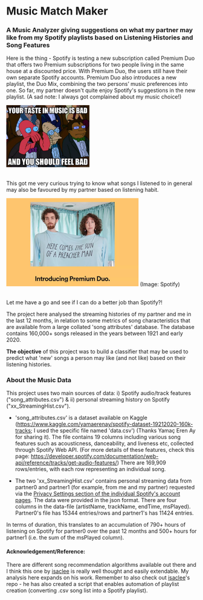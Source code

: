 # Music Match Maker
### A Music Analyzer giving suggestions on what my partner may like from my Spotify playlists based on Listening Histories and Song Features

Here is the thing - Spotify is testing a new subscription called Premium Duo that offers two Premium subscriptions for two people living in the same house at a discounted price. With Premium Duo, the users still have their own separate Spotify accounts. Premium Duo also introduces a new playlist, the Duo Mix, combining the two persons’ music preferences into one. So far, my partner doesn't quite enjoy Spotify's suggestions in the new playlist. (A sad note: I always got complained about my music choice!)   

<img src="img/badmusic.jpg" width="220">

<br>This got me very curious trying to know what songs I listened to in general may also be favoured by my partner based on listening habit. 

<img src="img/spotify_duo.jpg" width="350">
(Image: Spotify)

<br> Let me have a go and see if I can do a better job than Spotify?!


The project here analysed the streaming histories of my partner and me in the last 12 months, in relation to some metrics of song characteristics that are available from a large collated 'song attributes' database. The database contains 160,000+ songs released in the years between 1921 and early 2020.

**The objective** of this project was to build a classifier that may be used to predict what 'new' songs a person may like (and not like) based on their listening histories. 


### About the Music Data
This project uses two main sources of data: i) Spotify audio/track features ("song_attributes.csv") & ii) personal streaming history on Spotify ("xx_StreamingHist.csv").

* 'song_attributes.csv' is a dataset available on Kaggle (https://www.kaggle.com/yamaerenay/spotify-dataset-19212020-160k-tracks; I used the specific file named 'data.csv') (Thanks Yamaç Eren Ay for sharing it). The file contains 19 columns including various song features such as acousticness, danceability, and liveness etc, collected through Spotify Web API. (For more details of these features, check this page: https://developer.spotify.com/documentation/web-api/reference/tracks/get-audio-features/) There are 169,909 rows/entries, with each row representing an individual song.

* The two 'xx_StreamingHist.csv' contains personal streaming data from partner0 and partner1 (for example, from me and my partner) requested via the <a href="https://support.spotify.com/us/article/data-rights-and-privacy-settings/"> Privacy Settings section of the individual Spotify's account pages</a>. The data were provided in the json format. There are four columns in the data-file (artistName, trackName, endTime, msPlayed). Partner0's file has 15344 entries/rows and partner1's has 11424 entries.

In terms of duration, this translates to an accumulation of 790+ hours of listening on Spotify for partner0 over the past 12 months and 500+ hours for partner1 (i.e. the sum of the msPlayed column).


#### Acknowledgement/Reference:
There are different song recommendation algorithms available out there and I think this one by <a href="https://github.com/isacmlee/song-recommender">isaclee</a> is really well thought and easily extendable. My analysis here expands on his work. Remember to also check out <a href="https://github.com/isacmlee/song-recommender">isaclee</a>'s repo - he has also created a script that enables automation of playlist creation (converting .csv song list into a Spotify playlist). 
